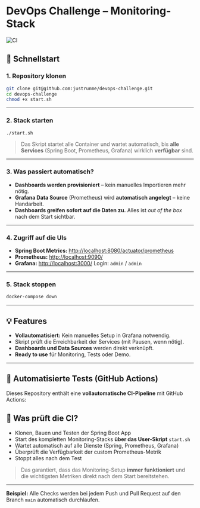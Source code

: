 # DevOps Challenge – Monitoring-Stack

![CI](https://github.com/justrunme/devops-challenge/actions/workflows/ci.yml/badge.svg)

## 🚀 Schnellstart

### 1. Repository klonen

```bash
git clone git@github.com:justrunme/devops-challenge.git
cd devops-challenge
chmod +x start.sh
```

---

### 2. Stack starten

```bash
./start.sh
```

> Das Skript startet alle Container und wartet automatisch, bis **alle Services** (Spring Boot, Prometheus, Grafana) wirklich **verfügbar** sind.

---

### 3. Was passiert automatisch?

* **Dashboards werden provisioniert** – kein manuelles Importieren mehr nötig.
* **Grafana Data Source** (Prometheus) wird **automatisch angelegt** – keine Handarbeit.
* **Dashboards greifen sofort auf die Daten zu.**
  Alles ist *out of the box* nach dem Start sichtbar.

---

### 4. Zugriff auf die UIs

* **Spring Boot Metrics:** [http://localhost:8080/actuator/prometheus](http://localhost:8080/actuator/prometheus)
* **Prometheus:** [http://localhost:9090/](http://localhost:9090/)
* **Grafana:** [http://localhost:3000/](http://localhost:3000/)
  Login: `admin` / `admin`

---

### 5. Stack stoppen

```bash
docker-compose down
```

---

## 💡 Features

* **Vollautomatisiert:** Kein manuelles Setup in Grafana notwendig.
* Skript prüft die Erreichbarkeit der Services (mit Pausen, wenn nötig).
* **Dashboards und Data Sources** werden direkt verknüpft.
* **Ready to use** für Monitoring, Tests oder Demo.

---

## 🧪 Automatisierte Tests (GitHub Actions)

Dieses Repository enthält eine **vollautomatische CI-Pipeline** mit GitHub Actions:

## 🧪 Was prüft die CI?

* Klonen, Bauen und Testen der Spring Boot App
* Start des kompletten Monitoring-Stacks **über das User-Skript** `start.sh`
* Wartet automatisch auf alle Dienste (Spring, Prometheus, Grafana)
* Überprüft die Verfügbarkeit der custom Prometheus-Metrik
* Stoppt alles nach dem Test


> Das garantiert, dass das Monitoring-Setup **immer funktioniert** und die wichtigsten Metriken direkt nach dem Start bereitstehen.

---

**Beispiel:**
Alle Checks werden bei jedem Push und Pull Request auf den Branch `main` automatisch durchlaufen.

